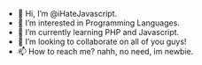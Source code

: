- 👋 Hi, I’m @iHateJavascript.
- 👀 I’m interested in Programming Languages.
- 🌱 I’m currently learning PHP and Javascript.
- 💞️ I’m looking to collaborate on all of you guys!
- 📫 How to reach me? nahh, no need, im newbie.

<!---
iHateJavascript/iHateJavascript is a ✨ special ✨ repository because its `README.md` (this file) appears on your GitHub profile.
You can click the Preview link to take a look at your changes.
--->
